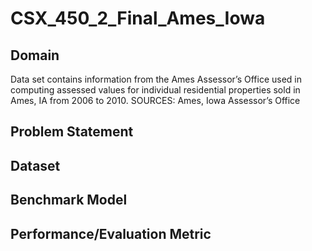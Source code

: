 # CSX_450_2_Final_Ames_Iowa

## Domain
Data set contains information from the Ames Assessor’s Office used in computing assessed values for individual residential properties sold in Ames, IA from 2006 to 2010.
SOURCES: 
Ames, Iowa Assessor’s Office 

## Problem Statement


## Dataset

## Benchmark Model


## Performance/Evaluation Metric
